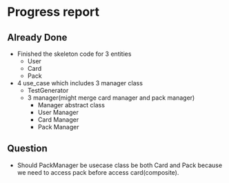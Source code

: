 # Progress report

## Already Done

- Finished the skeleton code for 3 entities
  - User
  - Card
  - Pack
- 4 use_case which includes 3 manager class
  - TestGenerator
  - 3 manager(might merge card manager and pack manager)
    - Manager abstract class
    - User Manager
    - Card Manager
    - Pack Manager

## Question

- Should PackManager be usecase class be both Card and Pack because we need to access pack before access card(composite).

